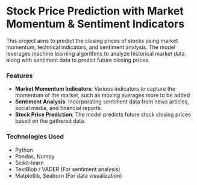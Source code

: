 # Stock Price Prediction with Market Momentum & Sentiment Indicators

This project aims to predict the closing prices of stocks using market momentum, technical indicators, and sentiment analysis. The model leverages machine learning algorithms to analyze historical market data along with sentiment data to predict future closing prices.

### Features
- **Market Momentum Indicators**: Various indicators to capture the momentum of the market, such as moving averages more to be added
- **Sentiment Analysis**: Incorporating sentiment data from news articles, social media, and financial reports.
- **Stock Price Prediction**: The model predicts future stock closing prices based on the gathered data.

### Technologies Used
- Python
- Pandas, Numpy
- Scikit-learn
- TextBlob / VADER (For sentiment analysis)
- Matplotlib, Seaborn (For data visualization)














